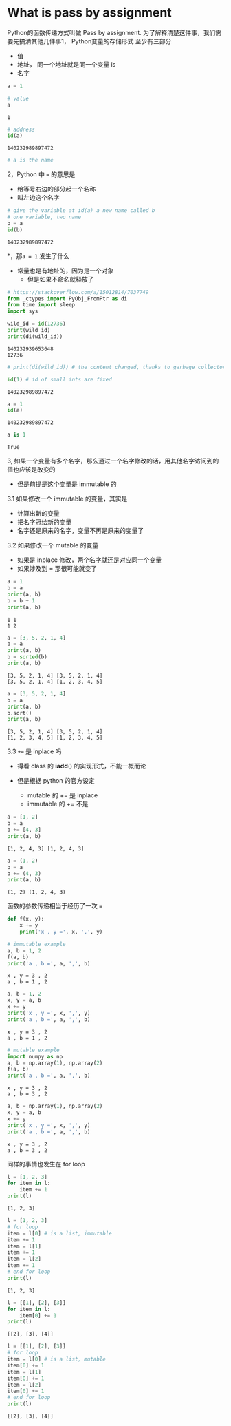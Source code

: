 # What is pass by assignment
Python的函数传递方式叫做 Pass by assignment.
为了解释清楚这件事，我们需要先搞清其他几件事1， Python变量的存储形式
至少有三部分
- 值
- 地址， 同一个地址就是同一个变量 is
- 名字

```python
a = 1
```


```python
# value
a
```




    1




```python
# address
id(a)
```




    140232989897472




```python
# a is the name
```
2，Python 中 `=` 的意思是
- 给等号右边的部分起一个名称
- 叫左边这个名字

```python
# give the variable at id(a) a new name called b
# one variable, two name
b = a
id(b)
```




    140232989897472


*，那`a = 1` 发生了什么
- 常量也是有地址的，因为是一个对象
    - 但是如果不命名就释放了

```python
# https://stackoverflow.com/a/15012814/7037749
from _ctypes import PyObj_FromPtr as di
from time import sleep
import sys

wild_id = id(12736)
print(wild_id)
print(di(wild_id))
```

    140232939653648
    12736



```python
# print(di(wild_id)) # the content changed, thanks to garbage collector
```


```python
id(1) # id of small ints are fixed
```




    140232989897472




```python
a = 1
id(a)
```




    140232989897472




```python
a is 1
```




    True



3, 如果一个变量有多个名字，那么通过一个名字修改的话，用其他名字访问到的值也应该是改变的
- 但是前提是这个变量是 immutable 的

3.1 如果修改一个 immutable 的变量，其实是
- 计算出新的变量
- 把名字冠给新的变量
- 名字还是原来的名字，变量不再是原来的变量了

3.2 如果修改一个 mutable 的变量
- 如果是 inplace 修改，两个名字就还是对应同一个变量
- 如果涉及到 = 那很可能就变了


```python
a = 1
b = a
print(a, b)
b = b + 1
print(a, b)
```

    1 1
    1 2



```python
a = [3, 5, 2, 1, 4]
b = a
print(a, b)
b = sorted(b)
print(a, b)
```

    [3, 5, 2, 1, 4] [3, 5, 2, 1, 4]
    [3, 5, 2, 1, 4] [1, 2, 3, 4, 5]



```python
a = [3, 5, 2, 1, 4]
b = a
print(a, b)
b.sort()
print(a, b)
```

    [3, 5, 2, 1, 4] [3, 5, 2, 1, 4]
    [1, 2, 3, 4, 5] [1, 2, 3, 4, 5]

3.3 `+=` 是 inplace 吗
- 得看 class 的 __iadd__() 的实现形式，不能一概而论

- 但是根据 python 的官方设定
    - mutable 的 += 是 inplace
    - immutable 的 += 不是

```python
a = [1, 2]
b = a
b += [4, 3]
print(a, b)
```

    [1, 2, 4, 3] [1, 2, 4, 3]



```python
a = (1, 2)
b = a
b += (4, 3)
print(a, b)
```

    (1, 2) (1, 2, 4, 3)

函数的参数传递相当于经历了一次 `=`

```python
def f(x, y):
    x += y
    print('x , y =', x, ',', y)
```


```python
# immutable example
a, b = 1, 2
f(a, b)
print('a , b =', a, ',', b)
```

    x , y = 3 , 2
    a , b = 1 , 2



```python
a, b = 1, 2
x, y = a, b
x += y
print('x , y =', x, ',', y)
print('a , b =', a, ',', b)
```

    x , y = 3 , 2
    a , b = 1 , 2



```python
# mutable example
import numpy as np
a, b = np.array(1), np.array(2)
f(a, b)
print('a , b =', a, ',', b)
```

    x , y = 3 , 2
    a , b = 3 , 2



```python
a, b = np.array(1), np.array(2)
x, y = a, b
x += y
print('x , y =', x, ',', y)
print('a , b =', a, ',', b)
```

    x , y = 3 , 2
    a , b = 3 , 2

同样的事情也发生在 for loop

```python
l = [1, 2, 3]
for item in l:
    item += 1
print(l)
```

    [1, 2, 3]



```python
l = [1, 2, 3]
# for loop
item = l[0] # is a list, immutable
item += 1
item = l[1]
item += 1
item = l[2]
item += 1
# end for loop
print(l)
```

    [1, 2, 3]



```python
l = [[1], [2], [3]]
for item in l:
    item[0] += 1
print(l)
```

    [[2], [3], [4]]



```python
l = [[1], [2], [3]]
# for loop
item = l[0] # is a list, mutable
item[0] += 1
item = l[1]
item[0] += 1
item = l[2]
item[0] += 1
# end for loop
print(l)
```

    [[2], [3], [4]]



```python

```
